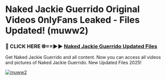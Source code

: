 # Naked Jackie Guerrido Original Videos 0nlyFans Leaked - Files Updated! (muww2)

<h3>🔴 CLICK HERE 🌐==►► <a href="https://tinyurl.com/yckcrads" rel="nofollow">Naked Jackie Guerrido Updated Files</a></h3>

Get Naked Jackie Guerrido and all content. Now you can access all videos and pictures of Naked Jackie Guerrido. New Updated Files 2025!

[![muww2](https://i.imgur.com/hpKpOFt.gif)](https://tinyurl.com/yckcrads)
